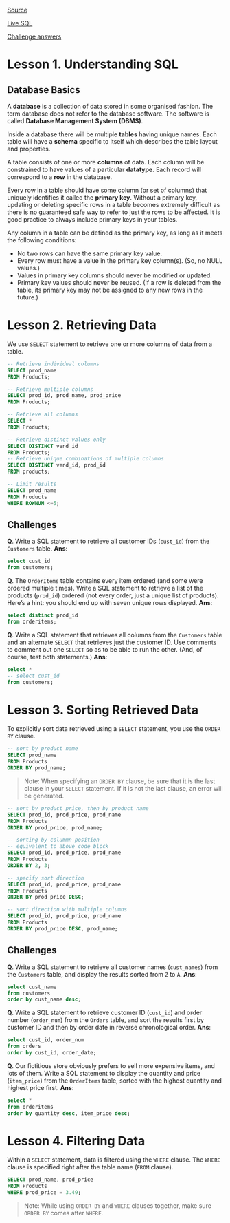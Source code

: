 [Source](https://learning.oreilly.com/library/view/sams-teach-yourself/9780135182925/)

[Live SQL](https://livesql.oracle.com/)

[Challenge answers](https://forta.com/books/0135182794/challenges/)

# Lesson 1. Understanding SQL

## Database Basics

A **database** is a collection of data stored in some organised fashion. The term database does not refer to the database software. The software is called **Database Management System (DBMS)**.

Inside a database there will be multiple **tables** having unique names. Each table will have a **schema** specific to itself which describes the table layout and properties.

A table consists of one or more **columns** of data. Each column will be constrained to have values of a particular **datatype**. Each record will correspond to a **row** in the database.

Every row in a table should have some column (or set of columns) that uniquely identifies it called the **primary key**. Without a primary key, updating or deleting specific rows in a table becomes extremely difficult as there is no guaranteed safe way to refer to just the rows to be affected. It is good practice to always include primary keys in your tables.

Any column in a table can be defined as the primary key, as long as it meets the following conditions:

- No two rows can have the same primary key value.
-  Every row must have a value in the primary key column(s). (So, no NULL values.)
-  Values in primary key columns should never be modified or updated.
-  Primary key values should never be reused. (If a row is deleted from the table, its primary key may not be assigned to any new rows in the future.)

# Lesson 2. Retrieving Data

We use `SELECT` statement to retrieve one or more columns of data from a table.

```sql
-- Retrieve individual columns
SELECT prod_name
FROM Products;
```
```sql
-- Retrieve multiple columns
SELECT prod_id, prod_name, prod_price
FROM Products;
```
```sql
-- Retrieve all columns
SELECT *
FROM Products;
```
```sql
-- Retrieve distinct values only
SELECT DISTINCT vend_id
FROM Products;
-- Retrieve unique combinations of multiple columns
SELECT DISTINCT vend_id, prod_id 
FROM products;
```
```sql
-- Limit results
SELECT prod_name
FROM Products
WHERE ROWNUM <=5;
```
## Challenges
**Q**.  Write a SQL statement to retrieve all customer IDs (`cust_id`) from the  `Customers`  table.
**Ans**: 
```sql
select cust_id
from customers;
```

**Q**. The  `OrderItems`  table contains every item ordered (and some were ordered multiple times). Write a SQL statement to retrieve a list of the products (`prod_id`) ordered (not every order, just a unique list of products). Here’s a hint: you should end up with seven unique rows displayed.
**Ans**:
```sql
select distinct prod_id
from orderitems;
```
**Q**. Write a SQL statement that retrieves all columns from the  `Customers`  table and an alternate  `SELECT`  that retrieves just the customer ID. Use comments to comment out one  `SELECT`  so as to be able to run the other. (And, of course, test both statements.)
**Ans**:
```sql
select *
-- select cust_id
from customers;
```

# Lesson 3. Sorting Retrieved Data

To explicitly sort data retrieved using a `SELECT` statement, you use the `ORDER BY` clause.

```sql
-- sort by product name
SELECT prod_name
FROM Products
ORDER BY prod_name;
```
>Note: When specifying an `ORDER BY` clause, be sure that it is the last clause in your `SELECT` statement. If it is not the last clause, an error will be generated.

```sql
-- sort by product price, then by product name
SELECT prod_id, prod_price, prod_name
FROM Products
ORDER BY prod_price, prod_name;
```
```sql
-- sorting by colummn position
-- equivalent to above code block
SELECT prod_id, prod_price, prod_name
FROM Products
ORDER BY 2, 3;
```
```sql
-- specify sort direction
SELECT prod_id, prod_price, prod_name
FROM Products
ORDER BY prod_price DESC;
```
```sql
-- sort direction with multiple columns
SELECT prod_id, prod_price, prod_name
FROM Products
ORDER BY prod_price DESC, prod_name;
```

## Challenges

**Q**. Write a SQL statement to retrieve all customer names (`cust_names`) from the  `Customers`  table, and display the results sorted from  `Z`  to  `A`.
**Ans**:
```sql
select cust_name
from customers
order by cust_name desc;
```

**Q**. Write a SQL statement to retrieve customer ID (`cust_id`) and order number (`order_num`) from the  `Orders`  table, and sort the results first by customer ID and then by order date in reverse chronological order.
**Ans**:
```sql
select cust_id, order_num
from orders
order by cust_id, order_date;
```

**Q**. Our fictitious store obviously prefers to sell more expensive items, and lots of them. Write a SQL statement to display the quantity and price (`item_price`) from the  `OrderItems`  table, sorted with the highest quantity and highest price first.
**Ans**:
```sql
select * 
from orderitems
order by quantity desc, item_price desc;
```

# Lesson 4. Filtering Data

Within a `SELECT` statement, data is filtered using the `WHERE` clause. The `WHERE` clause is specified right after the table name (`FROM` clause).

```sql
SELECT prod_name, prod_price
FROM Products
WHERE prod_price = 3.49;
```

> Note: While using `ORDER BY` and `WHERE` clauses together, make sure `ORDER BY` comes after `WHERE`.
